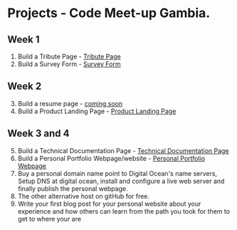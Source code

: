 # Projects - Code Meet-up Gambia.

## Week 1
1. Build a Tribute Page - [Tribute Page](https://codepen.io/freeCodeCamp/full/zNqgVx)
2. Build a Survey Form - [Survey Form](https://codepen.io/freeCodeCamp/full/VPaoNP)

## Week 2
3. Build a resume page - [coming soon]()
4. Build a Product Landing Page - [Product Landing Page](https://codepen.io/freeCodeCamp/full/NdrKKL)

## Week 3 and 4
5. Build a Technical Documentation Page - [Technical Documentation Page](https://codepen.io/freeCodeCamp/full/NdrKKL)
6. Build a Personal Portfolio Webpage/website - [Personal Portfolio Webpage](https://codepen.io/freeCodeCamp/full/zNBOYG)
7. Buy a personal domain name point to Digital Ocean's name servers, Setup DNS at digital ocean, install and configure a live web server and finally publish the personal webpage. 
8. The other alternative host on gitHub for free.
9. Write your first blog post for your personal website about your experience and how others can learn from the path you took for them to get to where your are




